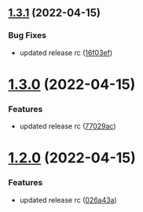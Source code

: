 ## [1.3.1](https://github.com/govardhan-ks/clickme/compare/v1.3.0...v1.3.1) (2022-04-15)


### Bug Fixes

* updated release rc ([16f03ef](https://github.com/govardhan-ks/clickme/commit/16f03efcef4e6e857e6443ed4586ac0eb9652f16))

# [1.3.0](https://github.com/govardhan-ks/clickme/compare/v1.2.0...v1.3.0) (2022-04-15)


### Features

* updated release rc ([77029ac](https://github.com/govardhan-ks/clickme/commit/77029ac4d78010dca2e25a1fdbeb157ea7efa06f))

# [1.2.0](https://github.com/govardhan-ks/clickme/compare/v1.1.2...v1.2.0) (2022-04-15)


### Features

* updated release rc ([026a43a](https://github.com/govardhan-ks/clickme/commit/026a43a7a7133d7af59a097e31d888012d9af563))
